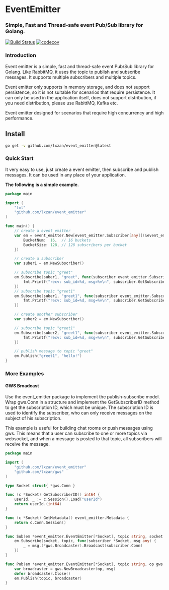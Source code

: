 # EventEmitter

### Simple, Fast and Thread-safe event Pub/Sub library for Golang.

[![Build Status][1]][2] [![codecov][3]][4]

[1]: https://github.com/lxzan/event_emitter/actions/workflows/go.yml/badge.svg
[2]: https://github.com/lxzan/event_emitter/actions/workflows/go.yml
[3]: https://codecov.io/gh/lxzan/event_emitter/graph/badge.svg?token=WnGHinZwVR
[4]: https://codecov.io/gh/lxzan/event_emitter

### Introduction

Event emitter is a simple, fast and thread-safe event Pub/Sub library for Golang. Like RabbitMQ, it uses the topic to publish and subscribe messages. It supports multiple subscribers and multiple topics.

Event emitter only supports in memory storage, and does not support persistence, so it is not suitable for scenarios that require persistence. It can only be used in the application itself, does not support distribution, if you need distribution, please use RabittMQ, Kafka etc.

Event emitter designed for scenarios that require high concurrency and high performance.

## Install

```bash
go get -v github.com/lxzan/event_emitter@latest
```

### Quick Start

It very easy to use, just create a event emitter, then subscribe and publish messages. It can be used in any place of your application.

**The following is a simple example.**

```go
package main

import (
	"fmt"
	"github.com/lxzan/event_emitter"
)

func main() {
	// create a event emitter
	var em = event_emitter.New[event_emitter.Subscriber[any]](&event_emitter.Config{
		BucketNum:  16,  // 16 buckets
		BucketSize: 128, // 128 subscribers per bucket
	})

	// create a subscriber
	var suber1 = em.NewSubscriber()

	// subscribe topic "greet"
	em.Subscribe(suber1, "greet", func(subscriber event_emitter.Subscriber[any], msg any) {
		fmt.Printf("recv: sub_id=%d, msg=%v\n", subscriber.GetSubscriberID(), msg)
	})
	// subscribe topic "greet1"
	em.Subscribe(suber1, "greet1", func(subscriber event_emitter.Subscriber[any], msg any) {
		fmt.Printf("recv: sub_id=%d, msg=%v\n", subscriber.GetSubscriberID(), msg)
	})

	// create another subscriber
	var suber2 = em.NewSubscriber()

	// subscribe topic "greet1"
	em.Subscribe(suber2, "greet1", func(subscriber event_emitter.Subscriber[any], msg any) {
		fmt.Printf("recv: sub_id=%d, msg=%v\n", subscriber.GetSubscriberID(), msg)
	})

	// publish message to topic "greet"
	em.Publish("greet1", "hello!")
}

```

### More Examples

#### GWS Broadcast

Use the event_emitter package to implement the publish-subscribe model. Wrap gws.Conn in a structure and implement the GetSubscriberID method to get the subscription ID, which must be unique. The subscription ID is used to identify the subscriber, who can only receive messages on the subject of his subscription.

This example is useful for building chat rooms or push messages using gws. This means that a user can subscribe to one or more topics via websocket, and when a message is posted to that topic, all subscribers will receive the message.

```go
package main

import (
	"github.com/lxzan/event_emitter"
	"github.com/lxzan/gws"
)

type Socket struct{ *gws.Conn }

func (c *Socket) GetSubscriberID() int64 {
	userId, _ := c.Session().Load("userId")
	return userId.(int64)
}

func (c *Socket) GetMetadata() event_emitter.Metadata {
	return c.Conn.Session()
}

func Sub(em *event_emitter.EventEmitter[*Socket], topic string, socket *Socket) {
	em.Subscribe(socket, topic, func(subscriber *Socket, msg any) {
		_ = msg.(*gws.Broadcaster).Broadcast(subscriber.Conn)
	})
}

func Pub(em *event_emitter.EventEmitter[*Socket], topic string, op gws.Opcode, msg []byte) {
	var broadcaster = gws.NewBroadcaster(op, msg)
	defer broadcaster.Close()
	em.Publish(topic, broadcaster)
}
```
